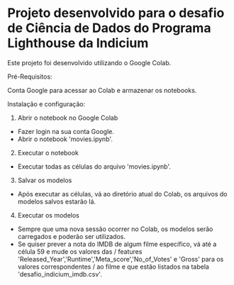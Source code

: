 # Projeto desenvolvido para o desafio de Ciência de Dados do Programa Lighthouse da Indicium
Este projeto foi desenvolvido utilizando o Google Colab.

Pré-Requisitos:

Conta Google para acessar ao Colab e armazenar os notebooks.

Instalação e configuração:
1) Abrir o notebook no Google Colab
-  Fazer login na sua conta Google.
- Abrir o notebook 'movies.ipynb'.
2) Executar o notebook
- Executar todas as células do arquivo 'movies.ipynb'.
3) Salvar os modelos
- Após executar as células, vá ao diretório atual do Colab, os arquivos do modelos salvos estarão lá.
4) Executar os modelos
- Sempre que uma nova sessão ocorrer no Colab, os modelos serão carregados e poderão ser utilizados. 
- Se quiser prever a nota do IMDB de algum filme específico, vá até a célula 59 e mude os valores das / 
features 'Released_Year','Runtime','Meta_score','No_of_Votes' e 'Gross' para os valores correspondentes / 
ao filme e que estão listados na tabela 'desafio_indicium_imdb.csv'.
